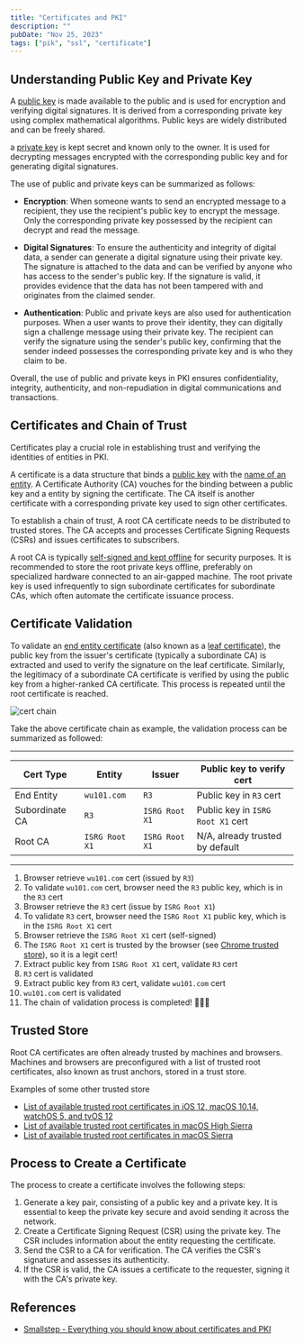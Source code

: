 ```yaml
---
title: "Certificates and PKI"
description: ""
pubDate: "Nov 25, 2023"
tags: ["pik", "ssl", "certificate"]
---
```


## Understanding Public Key and Private Key

A <ins>public key</ins> is made available to the public and is used for encryption and verifying digital signatures. It is derived from a corresponding private key using complex mathematical algorithms. Public keys are widely distributed and can be freely shared.

a <ins>private key</ins> is kept secret and known only to the owner. It is used for decrypting messages encrypted with the corresponding public key and for generating digital signatures.

The use of public and private keys can be summarized as follows:

- **Encryption**: When someone wants to send an encrypted message to a recipient, they use the recipient's public key to encrypt the message. Only the corresponding private key possessed by the recipient can decrypt and read the message.

- **Digital Signatures**: To ensure the authenticity and integrity of digital data, a sender can generate a digital signature using their private key. The signature is attached to the data and can be verified by anyone who has access to the sender's public key. If the signature is valid, it provides evidence that the data has not been tampered with and originates from the claimed sender.

- **Authentication**: Public and private keys are also used for authentication purposes. When a user wants to prove their identity, they can digitally sign a challenge message using their private key. The recipient can verify the signature using the sender's public key, confirming that the sender indeed possesses the corresponding private key and is who they claim to be.

Overall, the use of public and private keys in PKI ensures confidentiality, integrity, authenticity, and non-repudiation in digital communications and transactions.

## Certificates and Chain of Trust

Certificates play a crucial role in establishing trust and verifying the identities of entities in PKI. 

A certificate is a data structure that binds a <ins>public key</ins> with the <ins>name of an entity</ins>. A Certificate Authority (CA) vouches for the binding between a public key and a entity by signing the certificate. The CA itself is another certificate with a corresponding private key used to sign other certificates.

To establish a chain of trust, A root CA certificate needs to be distributed to trusted stores. The CA accepts and processes Certificate Signing Requests (CSRs) and issues certificates to subscribers. 

A root CA is typically <ins>self-signed and kept offline</ins> for security purposes. It is recommended to store the root private keys offline, preferably on specialized hardware connected to an air-gapped machine. The root private key is used infrequently to sign subordinate certificates for subordinate CAs, which often automate the certificate issuance process.


## Certificate Validation 

To validate an <ins>end entity certificate</ins> (also known as a <ins>leaf certificate</ins>), the public key from the issuer's certificate (typically a subordinate CA) is extracted and used to verify the signature on the leaf certificate. Similarly, the legitimacy of a subordinate CA certificate is verified by using the public key from a higher-ranked CA certificate. This process is repeated until the root certificate is reached.

![cert chain](/cert-chain.png)

Take the above certificate chain as example, the validation process can be summarized as followed:

---
| Cert Type | Entity | Issuer | Public key to verify cert | 
|-------------|-----------|----------------------------------|---|
| End Entity  | `wu101.com`| `R3` | Public key in `R3` cert |
| Subordinate CA | `R3`  | `ISRG Root X1` | Public key in `ISRG Root X1` cert |
| Root CA | `ISRG Root X1`  | `ISRG Root X1` | N/A, already trusted by default |
---

1. Browser retrieve `wu101.com` cert (issued by `R3`)
1. To validate `wu101.com` cert, browser need the `R3` public key, which is in the `R3` cert
1. Browser retrieve the `R3` cert (issue by `ISRG Root X1`) 
1. To validate `R3` cert, browser need the `ISRG Root X1` public key, which is in the `ISRG Root X1` cert
1. Browser retrieve the `ISRG Root X1` cert (self-signed)
1. The `ISRG Root X1` cert is trusted by the browser (see [Chrome trusted store](https://chromium.googlesource.com/chromium/src/+/main/net/data/ssl/chrome_root_store/root_store.md)), so it is a legit cert!
1. Extract public key from `ISRG Root X1` cert, validate `R3` cert
1. `R3` cert is validated
1. Extract public key from `R3` cert, validate `wu101.com` cert
1. `wu101.com` cert is validated 
1. The chain of validation process is completed! 🎉🎉🎉

## Trusted Store 
Root CA certificates are often already trusted by machines and browsers. Machines and browsers are preconfigured with a list of trusted root certificates, also known as trust anchors, stored in a trust store.

Examples of some other trusted store
- [List of available trusted root certificates in iOS 12, macOS 10.14, watchOS 5, and tvOS 12](https://support.apple.com/kb/HT209144)
- [List of available trusted root certificates in macOS High Sierra](https://support.apple.com/kb/HT208127)
- [List of available trusted root certificates in macOS Sierra](https://support.apple.com/kb/HT207189)

## Process to Create a Certificate

The process to create a certificate involves the following steps:

1. Generate a key pair, consisting of a public key and a private key. It is essential to keep the private key secure and avoid sending it across the network.
2. Create a Certificate Signing Request (CSR) using the private key. The CSR includes information about the entity requesting the certificate.
3. Send the CSR to a CA for verification. The CA verifies the CSR's signature and assesses its authenticity.
4. If the CSR is valid, the CA issues a certificate to the requester, signing it with the CA's private key.

## References

- [Smallstep - Everything you should know about certificates and PKI](https://smallstep.com/blog/everything-pki/)

